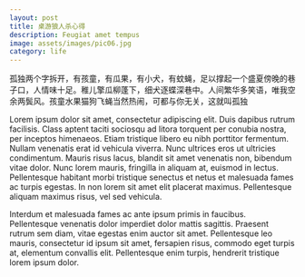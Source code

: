 ```yaml
---
layout: post
title: 桌游狼人杀心得
description: Feugiat amet tempus
image: assets/images/pic06.jpg
category: life
---
```


孤独两个字拆开，有孩童，有瓜果，有小犬，有蚊蝇，足以撑起一个盛夏傍晚的巷子口，人情味十足。稚儿擎瓜柳蓬下，细犬逐蝶深巷中。人间繁华多笑语，唯我空余两鬓风。孩童水果猫狗飞蝇当然热闹，可都与你无关，这就叫孤独
<!--excerpt-->
Lorem ipsum dolor sit amet, consectetur adipiscing elit. Duis dapibus rutrum facilisis. 
Class aptent taciti sociosqu ad litora torquent per conubia nostra, per inceptos himenaeos. Etiam tristique libero eu nibh porttitor fermentum. 
Nullam venenatis erat id vehicula viverra. Nunc ultrices eros ut ultricies condimentum. 
Mauris risus lacus, blandit sit amet venenatis non, bibendum vitae dolor. Nunc lorem mauris, fringilla in aliquam at, euismod in lectus. 
Pellentesque habitant morbi tristique senectus et netus et malesuada fames ac turpis egestas. In non lorem sit amet elit placerat maximus. 
Pellentesque aliquam maximus risus, vel sed vehicula.

Interdum et malesuada fames ac ante ipsum primis in faucibus. Pellentesque venenatis dolor imperdiet dolor mattis sagittis. 
Praesent rutrum sem diam, vitae egestas enim auctor sit amet. Pellentesque leo mauris, consectetur id ipsum sit amet, fersapien risus, commodo eget turpis at, elementum convallis elit. 
Pellentesque enim turpis, hendrerit tristique lorem ipsum dolor.
